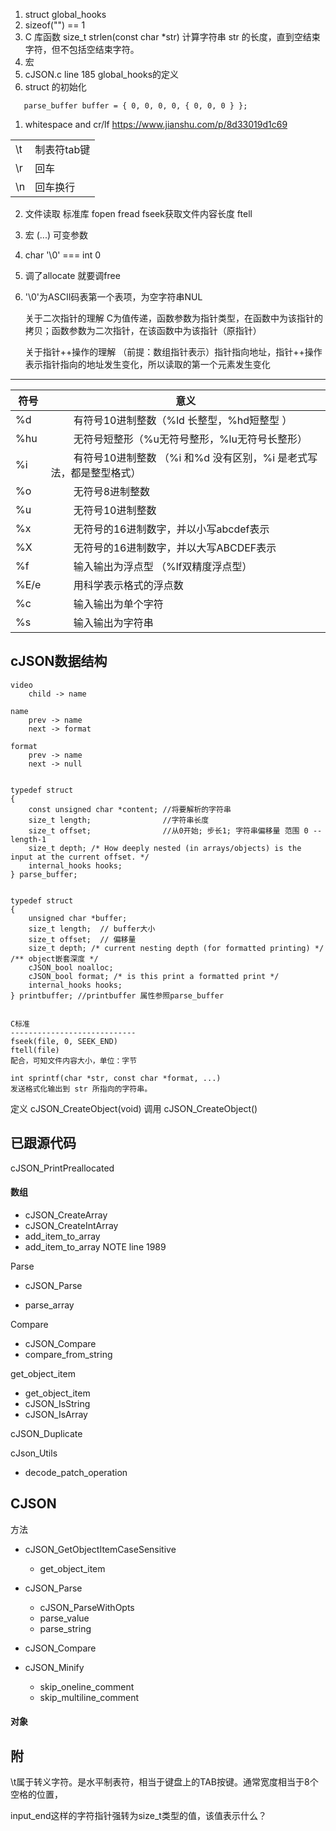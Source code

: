 1. struct global_hooks
2. sizeof("") == 1
3. C 库函数 size_t strlen(const char *str) 计算字符串 str 的长度，直到空结束字符，但不包括空结束字符。
4. 宏
5. cJSON.c line 185  global_hooks的定义
6. struct 的初始化
````
   parse_buffer buffer = { 0, 0, 0, 0, { 0, 0, 0 } };
````

1. whitespace and cr/lf  https://www.jianshu.com/p/8d33019d1c69  

|||
|----|----|
|\t |制表符tab键 | 
|\r |回车 |
|\n |回车换行
2. 文件读取  标准库   fopen fread fseek获取文件内容长度  ftell
3. 宏 (...) 可变参数
4. char '\0' === int 0
5. 调了allocate 就要调free
6. '\0'为ASCII码表第一个表项，为空字符串NUL


    关于二次指针的理解
    C为值传递，函数参数为指针类型，在函数中为该指针的拷贝；函数参数为二次指针，在该函数中为该指针（原指针）

    关于指针++操作的理解 
    （前提：数组指针表示）指针指向地址，指针++操作表示指针指向的地址发生变化，所以读取的第一个元素发生变化





----------------------------------
|符号|意义|
|----|----|
|%d| 　　 有符号10进制整数（%ld 长整型，%hd短整型 ）|
|%hu| 　　 无符号短整形（%u无符号整形，%lu无符号长整形）|
|%i| 　　 有符号10进制整数 （%i 和%d 没有区别，%i 是老式写法，都是整型格式）|
|%o| 　　 无符号8进制整数|
|%u| 　　 无符号10进制整数|
|%x| 　　 无符号的16进制数字，并以小写abcdef表示|
|%X| 　　 无符号的16进制数字，并以大写ABCDEF表示|
|%f|　　  输入输出为浮点型 （%lf双精度浮点型）|
|%E/e| 　　 用科学表示格式的浮点数|
|%c| 　　 输入输出为单个字符|
|%s| 　　 输入输出为字符串|


cJSON数据结构
----

````
video
    child -> name
    
name
    prev -> name
    next -> format
    
format 
    prev -> name
    next -> null


typedef struct
{
    const unsigned char *content; //将要解析的字符串
    size_t length;                //字符串长度
    size_t offset;                //从0开始; 步长1; 字符串偏移量 范围 0 -- length-1
    size_t depth; /* How deeply nested (in arrays/objects) is the input at the current offset. */
    internal_hooks hooks;
} parse_buffer;


typedef struct 
{
    unsigned char *buffer;
    size_t length;  // buffer大小
    size_t offset;  // 偏移量
    size_t depth; /* current nesting depth (for formatted printing) */ /** object嵌套深度 */
    cJSON_bool noalloc;
    cJSON_bool format; /* is this print a formatted print */
    internal_hooks hooks;
} printbuffer; //printbuffer 属性参照parse_buffer


C标准
----------------------------
fseek(file, 0, SEEK_END) 
ftell(file)
配合，可知文件内容大小，单位：字节

int sprintf(char *str, const char *format, ...) 
发送格式化输出到 str 所指向的字符串。

````
定义 cJSON_CreateObject(void)
调用 cJSON_CreateObject()

已跟源代码
------------------------------------
cJSON_PrintPreallocated
#### 数组
- cJSON_CreateArray
- cJSON_CreateIntArray
- add_item_to_array
- add_item_to_array NOTE line 1989

Parse
- cJSON_Parse

- parse_array

Compare 
- cJSON_Compare 
- compare_from_string

get_object_item
- get_object_item
- cJSON_IsString
- cJSON_IsArray

cJSON_Duplicate


cJson_Utils
- decode_patch_operation

CJSON
-----------------------------------------
方法
- cJSON_GetObjectItemCaseSensitive
    - get_object_item
    
- cJSON_Parse
    - cJSON_ParseWithOpts
    - parse_value
    - parse_string
- cJSON_Compare 
- cJSON_Minify
    - skip_oneline_comment
    - skip_multiline_comment
    
    
#### 对象

附
---------------
\t属于转义字符。是水平制表符，相当于键盘上的TAB按键。通常宽度相当于8个空格的位置，

input_end这样的字符指针强转为size_t类型的值，该值表示什么？